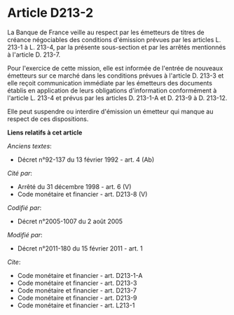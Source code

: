 # Article D213-2

La Banque de France veille au respect par les émetteurs de titres de créance négociables des conditions d'émission prévues
par les articles L. 213-1 à L. 213-4, par la présente sous-section et par les arrêtés mentionnés à l'article D. 213-7. 

Pour l'exercice de cette mission, elle est informée de l'entrée de nouveaux émetteurs sur ce marché dans les conditions
prévues à l'article D. 213-3 et elle reçoit communication immédiate par les émetteurs des documents établis en application de
leurs obligations d'information conformément à l'article L. 213-4 et prévus par les articles D. 213-1-A et D. 213-9 à D.
213-12. 

Elle peut suspendre ou interdire d'émission un émetteur qui manque au respect de ces dispositions.

**Liens relatifs à cet article**

_Anciens textes_:

  - Décret n°92-137 du 13 février 1992 - art. 4 (Ab)

_Cité par_:

  - Arrêté du 31 décembre 1998 - art. 6 (V)
  - Code monétaire et financier - art. D213-8 (V)

_Codifié par_:

  - Décret n°2005-1007 du 2 août 2005

_Modifié par_:

  - Décret n°2011-180 du 15 février 2011 - art. 1

_Cite_:

  - Code monétaire et financier - art. D213-1-A
  - Code monétaire et financier - art. D213-3
  - Code monétaire et financier - art. D213-7
  - Code monétaire et financier - art. D213-9
  - Code monétaire et financier - art. L213-1
